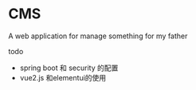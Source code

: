 # CMS

A web application for manage something for my father

todo
- spring boot 和 security 的配置
- vue2.js 和elementui的使用